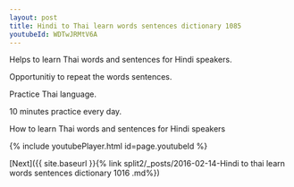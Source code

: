 ```yaml
---
layout: post
title: Hindi to Thai learn words sentences dictionary 1085 
youtubeId: WDTwJRMtV6A
---
```

 
 
Helps to learn Thai words and sentences for Hindi speakers.

Opportunitiy to repeat the words sentences. 

Practice Thai language. 
 
10 minutes practice every day. 
 
How to learn Thai words and sentences for Hindi speakers 
 
{% include youtubePlayer.html id=page.youtubeId %}
 
 
[Next]({{ site.baseurl }}{% link  split2/_posts/2016-02-14-Hindi to thai learn words sentences dictionary 1016 .md%})
 
